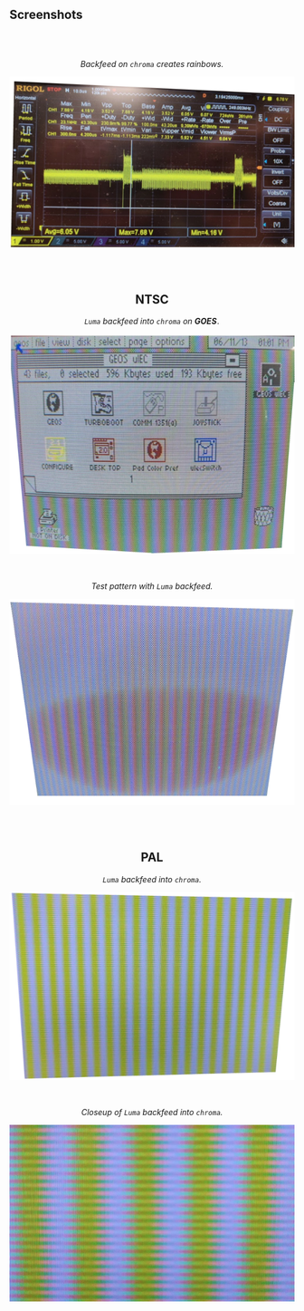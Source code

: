 
## Screenshots

<br>
<br>

<div align = center>

*Backfeed on `chroma` creates rainbows.*

![Signal]

<br>
<br>

## NTSC

*`Luma` backfeed into `chroma` on* ***GOES*** *.*

![NTSC A]

<br>

*Test pattern with `Luma` backfeed.*

![NTSC B]

<br>
<br>

## PAL

*`Luma` backfeed into `chroma`.*

![PAL A]

<br>

*Closeup of `Luma` backfeed into `chroma`.*

![PAL B]

</div>

<br>


<!----------------------------------------------------------------------------->

[Signal]: ../Resources/Previews/Signal.png

[NTSC A]: ../Resources/Previews/NTSC%20A.png
[NTSC B]: ../Resources/Previews/NTSC%20B.png

[PAL A]: ../Resources/Previews/PAL%20A.png
[PAL B]: ../Resources/Previews/PAL%20B.png

